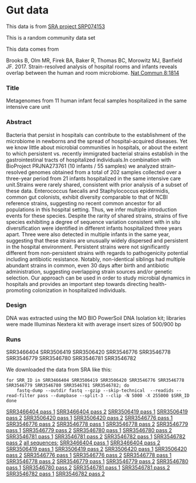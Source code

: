 # Gut data

This data is from [SRA project SRP074153](https://trace.ncbi.nlm.nih.gov/Traces/sra/?study=SRP074153)

This is a random community data set

This data comes from

Brooks B, Olm MR, Firek BA, Baker R, Thomas BC, Morowitz MJ, Banfield JF. 2017. Strain-resolved analysis of hospital rooms and infants reveals overlap between the human and room microbiome. [Nat Commun 8:1814](https://www.nature.com/articles/s41467-017-02018-w)

### Title

Metagenomes from 11 human infant fecal samples hospitalized in the same intensive care unit

### Abstract

Bacteria that persist in hospitals can contribute to the establishment of the microbiome in newborns and the spread of hospital-acquired diseases. Yet we know little about microbial communities in hospitals, or about the extent to which persistent vs. recently immigrated bacterial strains establish in the gastrointestinal tracts of hospitalized individuals.In combination with BioProject PRJNA273761 (10 infants / 55 samples) we analyzed strain-resolved genomes obtained from a total of 202 samples collected over a three-year period from 21 infants hospitalized in the same intensive care unit.Strains were rarely shared, consistent with prior analysis of a subset of these data. Enterococcus faecalis and Staphylococcus epidermidis, common gut colonists, exhibit diversity comparable to that of NCBI reference strains, suggesting no recent common ancestor for all populations in this hospital setting. Thus, we infer multiple introduction events for these species. Despite the rarity of shared strains, strains of five species exhibiting a degree of sequence variation consistent with in situ diversification were identified in different infants hospitalized three years apart. Three were also detected in multiple infants in the same year, suggesting that these strains are unusually widely dispersed and persistent in the hospital environment. Persistent strains were not significantly different from non-persistent strains with regards to pathogenicity potential including antibiotic resistance. Notably, non-identical siblings had multiple abundant strains in common, even 30 days after birth and antibiotic administration, suggesting overlapping strain sources and/or genetic selection. Our approach can be used in order to study microbial dynamics in hospitals and provides an important step towards directing health-promoting colonization in hospitalized individuals.

### Design

DNA was extracted using the MO BIO PowerSoil DNA Isolation kit; libraries were made Illuminas Nextera kit with average insert sizes of 500/900 bp

### Runs

SRR3466404 SRR3506419 SRR3506420 SRR3546776 SRR3546778 SRR3546779 SRR3546780 SRR3546781 SRR3546782



We downloaded the data from SRA like this:

```
for SRR_ID in SRR3466404 SRR3506419 SRR3506420 SRR3546776 SRR3546778 SRR3546779 SRR3546780 SRR3546781 SRR3546782; do
	fastq-dump --outdir fastq --gzip --skip-technical  --readids --read-filter pass --dumpbase --split-3 --clip -N 5000 -X 255000 $SRR_ID
done
```

[SRR3466404 pass 1](fastq/SRR3466404_pass_1.fastq.gz)
[SRR3466404 pass 2](fastq/SRR3466404_pass_2.fastq.gz)
[SRR3506419 pass 1](fastq/SRR3506419_pass_1.fastq.gz)
[SRR3506419 pass 2](fastq/SRR3506419_pass_2.fastq.gz)
[SRR3506420 pass 1](fastq/SRR3506420_pass_1.fastq.gz)
[SRR3506420 pass 2](fastq/SRR3506420_pass_2.fastq.gz)
[SRR3546776 pass 1](fastq/SRR3546776_pass_1.fastq.gz)
[SRR3546776 pass 2](fastq/SRR3546776_pass_2.fastq.gz)
[SRR3546778 pass 1](fastq/SRR3546778_pass_1.fastq.gz)
[SRR3546778 pass 2](fastq/SRR3546778_pass_2.fastq.gz)
[SRR3546779 pass 1](fastq/SRR3546779_pass_1.fastq.gz)
[SRR3546779 pass 2](fastq/SRR3546779_pass_2.fastq.gz)
[SRR3546780 pass 1](fastq/SRR3546780_pass_1.fastq.gz)
[SRR3546780 pass 2](fastq/SRR3546780_pass_2.fastq.gz)
[SRR3546781 pass 1](fastq/SRR3546781_pass_1.fastq.gz)
[SRR3546781 pass 2](fastq/SRR3546781_pass_2.fastq.gz)
[SRR3546782 pass 1](fastq/SRR3546782_pass_1.fastq.gz)
[SRR3546782 pass 2](fastq/SRR3546782_pass_2.fastq.gz)
[all sequences:](fastq/all_sequences:)
[SRR3466404 pass 1](SRR3466404_pass_1.fastq.gz)
[SRR3466404 pass 2](SRR3466404_pass_2.fastq.gz)
[SRR3506419 pass 1](SRR3506419_pass_1.fastq.gz)
[SRR3506419 pass 2](SRR3506419_pass_2.fastq.gz)
[SRR3506420 pass 1](SRR3506420_pass_1.fastq.gz)
[SRR3506420 pass 2](SRR3506420_pass_2.fastq.gz)
[SRR3546776 pass 1](SRR3546776_pass_1.fastq.gz)
[SRR3546776 pass 2](SRR3546776_pass_2.fastq.gz)
[SRR3546778 pass 1](SRR3546778_pass_1.fastq.gz)
[SRR3546778 pass 2](SRR3546778_pass_2.fastq.gz)
[SRR3546779 pass 1](SRR3546779_pass_1.fastq.gz)
[SRR3546779 pass 2](SRR3546779_pass_2.fastq.gz)
[SRR3546780 pass 1](SRR3546780_pass_1.fastq.gz)
[SRR3546780 pass 2](SRR3546780_pass_2.fastq.gz)
[SRR3546781 pass 1](SRR3546781_pass_1.fastq.gz)
[SRR3546781 pass 2](SRR3546781_pass_2.fastq.gz)
[SRR3546782 pass 1](SRR3546782_pass_1.fastq.gz)
[SRR3546782 pass 2](SRR3546782_pass_2.fastq.gz)
